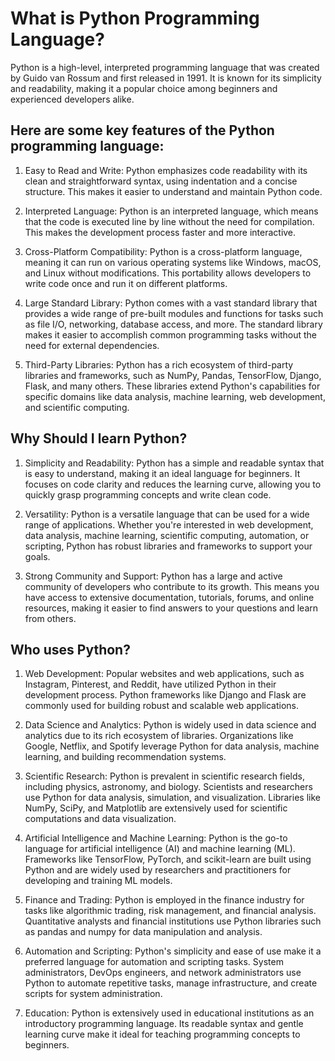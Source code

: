 # What is Python Programming Language?

Python is a high-level, interpreted programming language that was created by Guido van Rossum and first released in 1991. It is known for its simplicity and readability, making it a popular choice among beginners and experienced developers alike.

## Here are some key features of the Python programming language:

1. Easy to Read and Write: Python emphasizes code readability with its clean and straightforward syntax, using indentation and a concise structure. This makes it easier to understand and maintain Python code.

2. Interpreted Language: Python is an interpreted language, which means that the code is executed line by line without the need for compilation. This makes the development process faster and more interactive.

3. Cross-Platform Compatibility: Python is a cross-platform language, meaning it can run on various operating systems like Windows, macOS, and Linux without modifications. This portability allows developers to write code once and run it on different platforms.

4. Large Standard Library: Python comes with a vast standard library that provides a wide range of pre-built modules and functions for tasks such as file I/O, networking, database access, and more. The standard library makes it easier to accomplish common programming tasks without the need for external dependencies.

5. Third-Party Libraries: Python has a rich ecosystem of third-party libraries and frameworks, such as NumPy, Pandas, TensorFlow, Django, Flask, and many others. These libraries extend Python's capabilities for specific domains like data analysis, machine learning, web development, and scientific computing.

## Why Should I learn Python?

1. Simplicity and Readability: Python has a simple and readable syntax that is easy to understand, making it an ideal language for beginners. It focuses on code clarity and reduces the learning curve, allowing you to quickly grasp programming concepts and write clean code.

2. Versatility: Python is a versatile language that can be used for a wide range of applications. Whether you're interested in web development, data analysis, machine learning, scientific computing, automation, or scripting, Python has robust libraries and frameworks to support your goals.

3. Strong Community and Support: Python has a large and active community of developers who contribute to its growth. This means you have access to extensive documentation, tutorials, forums, and online resources, making it easier to find answers to your questions and learn from others.

## Who uses Python?

1. Web Development: Popular websites and web applications, such as Instagram, Pinterest, and Reddit, have utilized Python in their development process. Python frameworks like Django and Flask are commonly used for building robust and scalable web applications.

2. Data Science and Analytics: Python is widely used in data science and analytics due to its rich ecosystem of libraries. Organizations like Google, Netflix, and Spotify leverage Python for data analysis, machine learning, and building recommendation systems.

3. Scientific Research: Python is prevalent in scientific research fields, including physics, astronomy, and biology. Scientists and researchers use Python for data analysis, simulation, and visualization. Libraries like NumPy, SciPy, and Matplotlib are extensively used for scientific computations and data visualization.

4. Artificial Intelligence and Machine Learning: Python is the go-to language for artificial intelligence (AI) and machine learning (ML). Frameworks like TensorFlow, PyTorch, and scikit-learn are built using Python and are widely used by researchers and practitioners for developing and training ML models.

5. Finance and Trading: Python is employed in the finance industry for tasks like algorithmic trading, risk management, and financial analysis. Quantitative analysts and financial institutions use Python libraries such as pandas and numpy for data manipulation and analysis.

6. Automation and Scripting: Python's simplicity and ease of use make it a preferred language for automation and scripting tasks. System administrators, DevOps engineers, and network administrators use Python to automate repetitive tasks, manage infrastructure, and create scripts for system administration.

7. Education: Python is extensively used in educational institutions as an introductory programming language. Its readable syntax and gentle learning curve make it ideal for teaching programming concepts to beginners.
